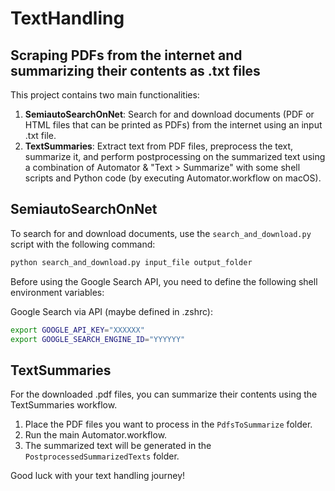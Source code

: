 # TextHandling
## Scraping PDFs from the internet and summarizing their contents as .txt files

This project contains two main functionalities:

1. **SemiautoSearchOnNet**: Search for and download documents (PDF or HTML files that can be printed as PDFs) from the internet using an input .txt file.
2. **TextSummaries**: Extract text from PDF files, preprocess the text, summarize it, and perform postprocessing on the summarized text using a combination of Automator & "Text > Summarize" with some shell scripts and Python code (by executing Automator.workflow on macOS).

## SemiautoSearchOnNet

To search for and download documents, use the `search_and_download.py` script with the following command:

```sh
python search_and_download.py input_file output_folder
```

Before using the Google Search API, you need to define the following shell environment variables:

Google Search via API (maybe defined in .zshrc):
```sh
export GOOGLE_API_KEY="XXXXXX"
export GOOGLE_SEARCH_ENGINE_ID="YYYYYY"
```

## TextSummaries

For the downloaded .pdf files, you can summarize their contents using the TextSummaries workflow.

1. Place the PDF files you want to process in the `PdfsToSummarize` folder.
2. Run the main Automator.workflow.
3. The summarized text will be generated in the `PostprocessedSummarizedTexts` folder.


Good luck with your text handling journey!